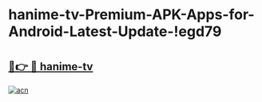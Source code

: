 # hanime-tv-Premium-APK-Apps-for-Android-Latest-Update-!egd79

# <h2><a href="https://hrwitb.esa.edu.pl?title=hanime-tv&ref=egd79">🔗👉 🔴 hanime-tv</a></h2>

[![acn](https://github.com/user-attachments/assets/0f9c940e-d8b0-45ae-aac7-cd30a18b3e1c)](https://hrwitb.esa.edu.pl?title=hanime-tv&ref=egd79)

